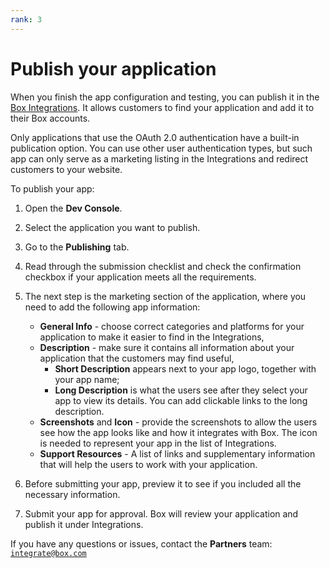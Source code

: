 ```yaml
---
rank: 3
---
```


# Publish your application

When you finish the app configuration and testing, you can publish
it in the [Box Integrations][integrations]. It allows customers to find
your application and add it to their Box accounts.

<Message type='warning'>

Only applications that use the OAuth 2.0 authentication have a
built-in publication option. You can use other user authentication
types, but such app can only serve as a marketing listing in the
Integrations and redirect customers to your website.

</Message>

To publish your app:

1. Open the **Dev Console**.
2. Select the application you want to publish.
3. Go to the **Publishing** tab.
4. Read through the submission checklist and check the confirmation checkbox if your application meets all the requirements.
5. The next step is the marketing section of the application, where you need to add the following app information:

    - **General Info** - choose correct categories and platforms for your application to make it easier to find in the Integrations,
    - **Description** - make sure it contains all information about your application that the customers may find useful,
        - **Short Description** appears next to your app logo, together with your app name;
        - **Long Description** is what the users see after they select your app to view its details. You can add clickable links to the long description.
    - **Screenshots** and **Icon** - provide the screenshots to allow the users see how the app looks like and how it integrates with Box. The icon is needed to represent your app in the list of Integrations.
    - **Support Resources** - A list of links and supplementary information that will help the users to work with your application.

6. Before submitting your app, preview it to see if you included all the necessary information.
7. Submit your app for approval. Box will review your application and publish it under Integrations.

If you have any questions or issues, contact the **Partners** team:
[`integrate@box.com`][email]

[integrations]: https://cloud.app.box.com/integrations
[email]: mailto:integrate@box.com